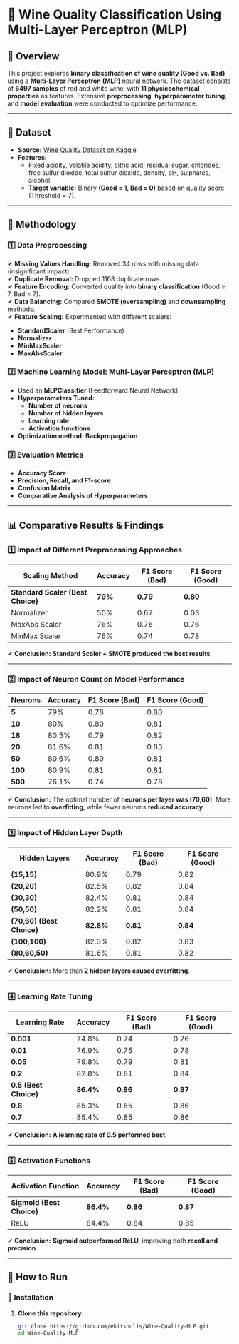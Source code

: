 # 🍷 Wine Quality Classification Using Multi-Layer Perceptron (MLP)

## 📌 Overview
This project explores **binary classification of wine quality (Good vs. Bad)** using a **Multi-Layer Perceptron (MLP)** neural network. The dataset consists of **6497 samples** of red and white wine, with **11 physicochemical properties** as features. Extensive **preprocessing**, **hyperparameter tuning**, and **model evaluation** were conducted to optimize performance.

---

## 📂 Dataset
- **Source:** [Wine Quality Dataset on Kaggle](https://www.kaggle.com/datasets/rajyellow46/wine-quality)
- **Features:**
  - Fixed acidity, volatile acidity, citric acid, residual sugar, chlorides, free sulfur dioxide, total sulfur dioxide, density, pH, sulphates, alcohol.
  - **Target variable:** Binary **(Good = 1, Bad = 0)** based on quality score (Threshold = 7).

---

## 🚀 Methodology
### **1️⃣ Data Preprocessing**
✔ **Missing Values Handling:** Removed 34 rows with missing data (insignificant impact).  
✔ **Duplicate Removal:** Dropped 1168 duplicate rows.  
✔ **Feature Encoding:** Converted quality into **binary classification** (Good ≥ 7, Bad < 7).  
✔ **Data Balancing:** Compared **SMOTE (oversampling)** and **downsampling** methods.  
✔ **Feature Scaling:** Experimented with different scalers:
   - **StandardScaler** (Best Performance)
   - **Normalizer**
   - **MinMaxScaler**
   - **MaxAbsScaler**

### **2️⃣ Machine Learning Model: Multi-Layer Perceptron (MLP)**
- Used an **MLPClassifier** (Feedforward Neural Network).
- **Hyperparameters Tuned:**
  - **Number of neurons**
  - **Number of hidden layers**
  - **Learning rate**
  - **Activation functions**
- **Optimization method:** **Backpropagation**

### **3️⃣ Evaluation Metrics**
- **Accuracy Score**
- **Precision, Recall, and F1-score**
- **Confusion Matrix**
- **Comparative Analysis of Hyperparameters**

---

## 📊 Comparative Results & Findings

### **1️⃣ Impact of Different Preprocessing Approaches**
| Scaling Method  | Accuracy | F1 Score (Bad) | F1 Score (Good) |
|----------------|---------|---------------|---------------|
| **Standard Scaler (Best Choice)** | **79%** | **0.79** | **0.80** |
| Normalizer    | 50% | 0.67 | 0.03 |
| MaxAbs Scaler | 76% | 0.76 | 0.76 |
| MinMax Scaler | 76% | 0.74 | 0.78 |

✔ **Conclusion:** **Standard Scaler + SMOTE produced the best results**.

---

### **2️⃣ Impact of Neuron Count on Model Performance**
| Neurons | Accuracy | F1 Score (Bad) | F1 Score (Good) |
|---------|---------|---------------|---------------|
| **5**   | 79% | 0.78 | 0.80 |
| **10**  | 80% | 0.80 | 0.81 |
| **18**  | 80.5% | 0.79 | 0.82 |
| **20**  | 81.6% | 0.81 | 0.83 |
| **50**  | 80.6% | 0.80 | 0.81 |
| **100** | 80.9% | 0.81 | 0.81 |
| **500** | 76.1% | 0.74 | 0.78 |

✔ **Conclusion:** The optimal number of **neurons per layer was (70,60)**. More neurons led to **overfitting**, while fewer neurons **reduced accuracy**.

---

### **3️⃣ Impact of Hidden Layer Depth**
| Hidden Layers | Accuracy | F1 Score (Bad) | F1 Score (Good) |
|--------------|---------|---------------|---------------|
| **(15,15)**  | 80.9% | 0.79 | 0.82 |
| **(20,20)**  | 82.5% | 0.82 | 0.84 |
| **(30,30)**  | 82.4% | 0.81 | 0.84 |
| **(50,50)**  | 82.2% | 0.81 | 0.84 |
| **(70,60) (Best Choice)** | **82.8%** | **0.81** | **0.84** |
| **(100,100)**| 82.3% | 0.82 | 0.83 |
| **(80,60,50)** | 81.6% | 0.81 | 0.82 |

✔ **Conclusion:** More than **2 hidden layers caused overfitting**.

---

### **4️⃣ Learning Rate Tuning**
| Learning Rate | Accuracy | F1 Score (Bad) | F1 Score (Good) |
|--------------|---------|---------------|---------------|
| **0.001**    | 74.8%  | 0.74 | 0.76 |
| **0.01**     | 76.9%  | 0.75 | 0.78 |
| **0.05**     | 79.8%  | 0.79 | 0.81 |
| **0.2**      | 82.8%  | 0.81 | 0.84 |
| **0.5 (Best Choice)** | **86.4%** | **0.86** | **0.87** |
| **0.6**      | 85.3%  | 0.85 | 0.86 |
| **0.7**      | 85.4%  | 0.85 | 0.86 |

✔ **Conclusion:** **A learning rate of 0.5 performed best**.

---

### **5️⃣ Activation Functions**
| Activation Function | Accuracy | F1 Score (Bad) | F1 Score (Good) |
|-------------------|---------|---------------|---------------|
| **Sigmoid (Best Choice)** | **86.4%** | **0.86** | **0.87** |
| ReLU             | 84.4%  | 0.84 | 0.85 |

✔ **Conclusion:** **Sigmoid outperformed ReLU**, improving both **recall and precision**.

---

## 📜 How to Run
### **🔧 Installation**
1. **Clone this repository**:
   ```bash
   git clone https://github.com/ekitsoulis/Wine-Quality-MLP.git
   cd Wine-Quality-MLP
